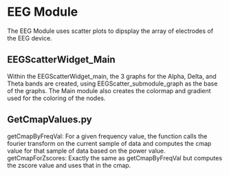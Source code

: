 # EEG Module
The EEG Module uses scatter plots to dipsplay the array of electrodes of the EEG device. 
## EEGScatterWidget_Main
Within the EEGScatterWidget_main, the 3 graphs for the Alpha, Delta, and Theta bands are created, using EEGScatter_submodule_graph as the base of the graphs. The Main module also creates the colormap and gradient used for the coloring of the nodes.
## GetCmapValues.py
getCmapByFreqVal: For a given frequency value, the function calls the fourier transform on the current sample of data and computes the cmap value for that sample of data based on the power value. getCmapForZscores: Exactly the same as getCmapByFreqVal but computes the zscore value and uses that in the cmap.
